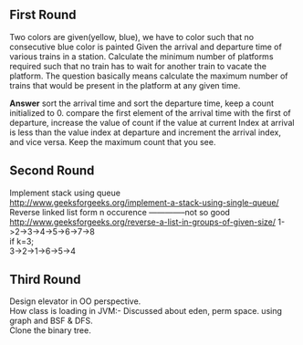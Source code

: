 ## First Round 
Two colors are given(yellow, blue), we have to color such that no consecutive blue color is painted
Given the arrival and departure time of various trains in a station. Calculate the minimum number of platforms required such that no train has to wait for another train to vacate the platform.
The question basically means calculate the maximum number of trains that would be present in the platform at any given time.

**Answer**
sort the arrival time and sort the departure time, keep a count initialized to 0. compare the first element of the arrival time with the first of departure, increase the value of count if the value at current Index at arrival is less than the value index at departure and increment the arrival index, and vice versa. Keep the maximum count that you see.

## Second Round 
Implement stack using queue  
http://www.geeksforgeeks.org/implement-a-stack-using-single-queue/  
Reverse linked list form n occurence ————–not so good
http://www.geeksforgeeks.org/reverse-a-list-in-groups-of-given-size/ 1->2->3->4->5->6->7->8  
if k=3;  
3->2->1->6->5->4  

## Third Round  

Design elevator in OO perspective.   
How class is loading in JVM:- Discussed about eden, perm space. using graph and BSF & DFS.   
Clone the binary tree.   
